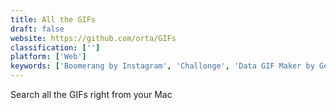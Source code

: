 ```yaml
---
title: All the GIFs
draft: false 
website: https://github.com/orta/GIFs
classification: ['']
platform: ['Web']
keywords: ['Boomerang by Instagram', 'Challonge', 'Data GIF Maker by Google', 'Drafts', 'GIF Search on Twitter', 'GIFme', 'GIPHY GIF maker', 'GIPHY for iMessage', 'GifLab', 'Gifify', 'Gifrocket', 'Gifs', 'Guggy', 'Highlight', 'Panda', 'PopKey for Desktop', 'Twif', 'Twitter GIFs', 'Vlipsy', 'gifLine']
---
```

Search all the GIFs right from your Mac